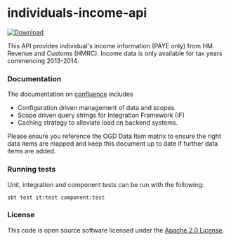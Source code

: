 # individuals-income-api

[ ![Download](https://api.bintray.com/packages/hmrc/releases/individuals-income-api/images/download.svg) ](https://bintray.com/hmrc/releases/individuals-income-api/_latestVersion)

This API provides individual's income information (PAYE only) from HM Revenue and Customs (HMRC). Income data is only available for tax years commencing 2013-2014.

### Documentation
The documentation on [confluence](https://confluence.tools.tax.service.gov.uk/display/MDS/Development+space) includes 
- Configuration driven management of data and scopes
- Scope driven query strings for Integration Framework (IF)
- Caching strategy to alleviate load on backend systems. 
 
Please ensure you reference the OGD Data Item matrix to ensure the right data items are mapped and keep this document up to date if further data items are added.
### Running tests

Unit, integration and component tests can be run with the following:

    sbt test it:test component:test

### License

This code is open source software licensed under the [Apache 2.0 License]("http://www.apache.org/licenses/LICENSE-2.0.html").
